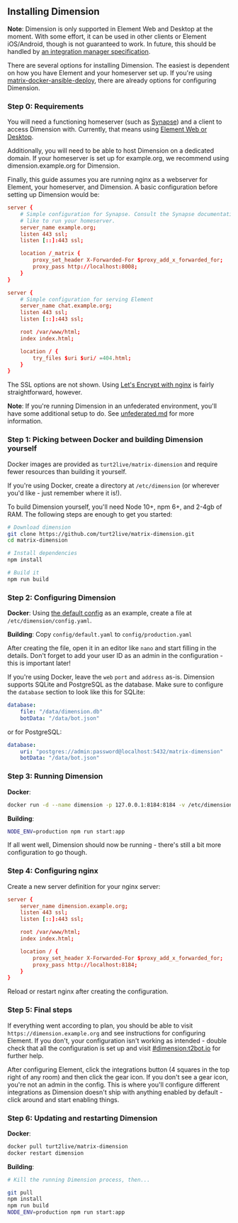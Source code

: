 ## Installing Dimension

**Note**: Dimension is only supported in Element Web and Desktop at the moment. With some effort,
it can be used in other clients or Element iOS/Android, though is not guaranteed to work. In future,
this should be handled by [an integration manager specification](https://github.com/turt2live/matrix-dimension/issues/262).

There are several options for installing Dimension. The easiest is dependent on how you have Element
and your homeserver set up. If you're using [matrix-docker-ansible-deploy](https://github.com/spantaleev/matrix-docker-ansible-deploy),
there are already options for configuring Dimension.

### Step 0: Requirements

You will need a functioning homeserver (such as [Synapse](https://github.com/matrix-org/synapse)) and
a client to access Dimension with. Currently, that means using [Element Web or Desktop](https://element.io).

Additionally, you will need to be able to host Dimension on a dedicated domain. If your homeserver
is set up for example.org, we recommend using dimension.example.org for Dimension.

Finally, this guide assumes you are running nginx as a webserver for Element, your homeserver, and
Dimension. A basic configuration before setting up Dimension would be:

```conf
server {
    # Simple configuration for Synapse. Consult the Synapse documentation for however you would
    # like to run your homeserver.
    server_name example.org;
    listen 443 ssl;
    listen [::]:443 ssl;

    location /_matrix {
        proxy_set_header X-Forwarded-For $proxy_add_x_forwarded_for;
        proxy_pass http://localhost:8008;
    }
}

server {
    # Simple configuration for serving Element
    server_name chat.example.org;
    listen 443 ssl;
    listen [::]:443 ssl;

    root /var/www/html;
    index index.html;

    location / {
        try_files $uri $uri/ =404.html;
    }
}
```

The SSL options are not shown. Using [Let's Encrypt with nginx](https://www.digitalocean.com/community/tutorials/how-to-secure-nginx-with-let-s-encrypt-on-ubuntu-18-04)
is fairly straightforward, however.

**Note**: If you're running Dimension in an unfederated environment, you'll have some additional setup
to do. See [unfederated.md](./unfederated.md) for more information.

### Step 1: Picking between Docker and building Dimension yourself

Docker images are provided as `turt2live/matrix-dimension` and require fewer resources than building
it yourself.

If you're using Docker, create a directory at `/etc/dimension` (or wherever you'd like - just remember
where it is!).

To build Dimension yourself, you'll need Node 10+, npm 6+, and 2-4gb of RAM. The following steps are enough
to get you started:
```bash
# Download dimension
git clone https://github.com/turt2live/matrix-dimension.git
cd matrix-dimension

# Install dependencies
npm install

# Build it
npm run build
```

### Step 2: Configuring Dimension

**Docker**: Using [the default config](https://github.com/turt2live/matrix-dimension/blob/master/config/default.yaml)
as an example, create a file at `/etc/dimension/config.yaml`.

**Building**: Copy `config/default.yaml` to `config/production.yaml`


After creating the file, open it in an editor like `nano` and start filling in the details. Don't forget
to add your user ID as an admin in the configuration - this is important later!

If you're using Docker, leave the `web` `port` and `address` as-is. Dimension supports SQLite and PostgreSQL as the database. Make sure to configure the `database` section to look like this for SQLite:
```yaml
database:
    file: "/data/dimension.db"
    botData: "/data/bot.json"
```

or for PostgreSQL:
```yaml
database:
    uri: "postgres://admin:password@localhost:5432/matrix-dimension"
    botData: "/data/bot.json"
```

### Step 3: Running Dimension

**Docker**:
```bash
docker run -d --name dimension -p 127.0.0.1:8184:8184 -v /etc/dimension:/data turt2live/matrix-dimension
```

**Building**:
```bash
NODE_ENV=production npm run start:app
```

If all went well, Dimension should now be running - there's still a bit more configuration to
go though.

### Step 4: Configuring nginx

Create a new server definition for your nginx server:
```conf
server {
    server_name dimension.example.org;
    listen 443 ssl;
    listen [::]:443 ssl;

    root /var/www/html;
    index index.html;

    location / {
        proxy_set_header X-Forwarded-For $proxy_add_x_forwarded_for;
        proxy_pass http://localhost:8184;
    }
}
```

Reload or restart nginx after creating the configuration.

### Step 5: Final steps

If everything went according to plan, you should be able to visit `https://dimension.example.org`
and see instructions for configuring Element. If you don't, your configuration isn't working as
intended - double check that all the configuration is set up and visit [#dimension:t2bot.io](https://matrix.to/#/#dimension:t2bot.io)
for further help.

After configuring Element, click the integrations button (4 squares in the top right of any room) and
then click the gear icon. If you don't see a gear icon, you're not an admin in the config. This is
where you'll configure different integrations as Dimension doesn't ship with anything enabled by
default - click around and start enabling things.

### Step 6: Updating and restarting Dimension

**Docker**:
```bash
docker pull turt2live/matrix-dimension
docker restart dimension
```

**Building**:
```bash
# Kill the running Dimension process, then...

git pull
npm install
npm run build
NODE_ENV=production npm run start:app
```
